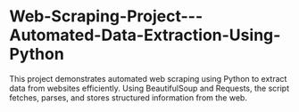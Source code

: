 # Web-Scraping-Project---Automated-Data-Extraction-Using-Python
This project demonstrates automated web scraping using Python to extract data from websites efficiently. Using BeautifulSoup and Requests, the script fetches, parses, and stores structured information from the web.
